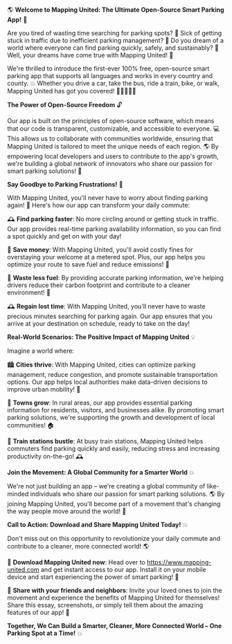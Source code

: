 🌎 **Welcome to Mapping United: The Ultimate Open-Source Smart Parking App!** 🚀

Are you tired of wasting time searching for parking spots? 💸 Sick of getting stuck in traffic due to inefficient parking management? 🌆 Do you dream of a world where everyone can find parking quickly, safely, and sustainably? 🌟 Well, your dreams have come true with Mapping United! 🎉

We're thrilled to introduce the first-ever 100% free, open-source smart parking app that supports all languages and works in every country and county. 💥 Whether you drive a car, take the bus, ride a train, bike, or walk, Mapping United has got you covered! 🚌🚂🛴️🏃‍♂️

**The Power of Open-Source Freedom** 🔓

Our app is built on the principles of open-source software, which means that our code is transparent, customizable, and accessible to everyone. 💻 This allows us to collaborate with communities worldwide, ensuring that Mapping United is tailored to meet the unique needs of each region. 🌎 By empowering local developers and users to contribute to the app's growth, we're building a global network of innovators who share our passion for smart parking solutions! 💪

**Say Goodbye to Parking Frustrations!** 👋

With Mapping United, you'll never have to worry about finding parking again! 🔮 Here's how our app can transform your daily commute:

🕰️ **Find parking faster**: No more circling around or getting stuck in traffic. Our app provides real-time parking availability information, so you can find a spot quickly and get on with your day!

💸 **Save money**: With Mapping United, you'll avoid costly fines for overstaying your welcome at a metered spot. Plus, our app helps you optimize your route to save fuel and reduce emissions! 🚀

🌿 **Waste less fuel**: By providing accurate parking information, we're helping drivers reduce their carbon footprint and contribute to a cleaner environment! 🌳

🕰️ **Regain lost time**: With Mapping United, you'll never have to waste precious minutes searching for parking again. Our app ensures that you arrive at your destination on schedule, ready to take on the day!

**Real-World Scenarios: The Positive Impact of Mapping United** 💡

Imagine a world where:

🏙️ **Cities thrive**: With Mapping United, cities can optimize parking management, reduce congestion, and promote sustainable transportation options. Our app helps local authorities make data-driven decisions to improve urban mobility! 🚀

🌄 **Towns grow**: In rural areas, our app provides essential parking information for residents, visitors, and businesses alike. By promoting smart parking solutions, we're supporting the growth and development of local communities! 🏠

🚂 **Train stations bustle**: At busy train stations, Mapping United helps commuters find parking quickly and easily, reducing stress and increasing productivity on-the-go! 🕰️

**Join the Movement: A Global Community for a Smarter World** 💥

We're not just building an app – we're creating a global community of like-minded individuals who share our passion for smart parking solutions. 🌎 By joining Mapping United, you'll become part of a movement that's changing the way people move around the world! 🚀

**Call to Action: Download and Share Mapping United Today!** 💥

Don't miss out on this opportunity to revolutionize your daily commute and contribute to a cleaner, more connected world! 🌎

📲 **Download Mapping United now**: Head over to https://www.mapping-united.com and get instant access to our app. Install it on your mobile device and start experiencing the power of smart parking! 📱

💬 **Share with your friends and neighbors**: Invite your loved ones to join the movement and experience the benefits of Mapping United for themselves! Share this essay, screenshots, or simply tell them about the amazing features of our app! 📲

**Together, We Can Build a Smarter, Cleaner, More Connected World – One Parking Spot at a Time!** 💥